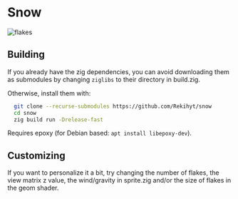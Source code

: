 # Snow

![flakes](flakes.gif)

## Building
If you already have the zig dependencies, you can avoid downloading them as submodules by changing `ziglibs` to their directory in build.zig.

Otherwise, install them with:

```bash
  git clone --recurse-submodules https://github.com/Rekihyt/snow
  cd snow
  zig build run -Drelease-fast
```

Requires epoxy (for Debian based: `apt install libepoxy-dev`).


## Customizing
If you want to personalize it a bit, try changing the number of flakes, the view matrix z value, the wind/gravity in sprite.zig and/or the size of flakes in the geom shader.

